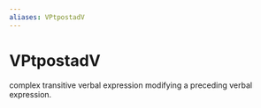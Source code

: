 ```yaml
---
aliases: VPtpostadV
---
```

# VPtpostadV

complex transitive verbal expression modifying a preceding verbal expression.